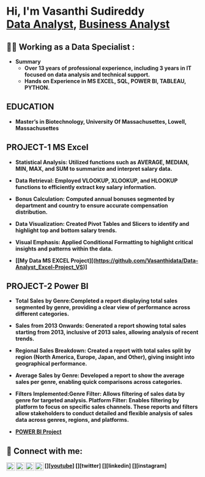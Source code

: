 
<h1>Hi, I'm Vasanthi Sudireddy <br/><a href="https://github.com/joshmadakor1">Data Analyst</a>, <a href="https://www.linkedin.com/in/joshmadakor/">Business Analyst</a>


<h2>👨‍💻 Working as a Data Specialist :</h2>

- <b>Summary</b>
  - <b>Over 13 years of professional experience, including 3 years in IT focused on data analysis and technical support.<b>
  - <b>Hands on Experience in MS EXCEL, SQL, POWER BI, TABLEAU, PYTHON.<b>

<h2>EDUCATION</h2>

- <b>Master’s in Biotechnology, University Of Massachusettes, Lowell, Massachusettes </b>

<h2>PROJECT-1 MS Excel</h2>

- <b>Statistical Analysis: Utilized functions such as AVERAGE, MEDIAN, MIN, MAX, and SUM to summarize and interpret salary data.</b>
- <b>Data Retrieval: Employed VLOOKUP, XLOOKUP, and HLOOKUP functions to efficiently extract key salary information. </b>
- <b>Bonus Calculation: Computed annual bonuses segmented by department and country to ensure accurate compensation distribution.</b>
- <b>Data Visualization: Created Pivot Tables and Slicers to identify and highlight top and bottom salary trends.</b>
- <b>Visual Emphasis: Applied Conditional Formatting to highlight critical insights and patterns within the data.</b>

- [[My Data MS EXCEL Project][(https://github.com/Vasanthidata/Data-Analyst_Excel-Project_VS)]

<h2>PROJECT-2 Power BI</h2>

- <b>Total Sales by Genre:Completed a report displaying total sales segmented by genre, providing a clear view of performance across different categories.</b>
- <b>Sales from 2013 Onwards: Generated a report showing total sales starting from 2013, inclusive of 2013 sales, allowing analysis of recent trends.</b>
- <b>Regional Sales Breakdown: Created a report with total sales split by region (North America, Europe, Japan, and Other), giving insight into geographical performance.</b>
- <b>Average Sales by Genre: Developed a report to show the average sales per genre, enabling quick comparisons across categories.</b>
- <b>Filters Implemented:Genre Filter: Allows filtering of sales data by genre for targeted analysis.
                         Platform Filter: Enables filtering by platform to focus on specific sales channels.
     These reports and filters allow stakeholders to conduct detailed and flexible analysis of sales data across genres, regions, and platforms.</b>

- [POWER BI Project]((https://github.com/Vasanthidata/Data-Analyst_Power-BI-Sales-Project_VS))



<h2> 🤳 Connect with me:</h2>

[<img align="left" alt="JoshMadakor | YouTube" width="22px" src="https://cdn.jsdelivr.net/npm/simple-icons@v3/icons/youtube.svg" />][[youtube](https://www.youtube.com/watch?v=0FH8JSTl71I)]
[<img align="left" alt="JoshMadakor | Twitter" width="22px" src="https://cdn.jsdelivr.net/npm/simple-icons@v3/icons/twitter.svg" />][twitter]
[<img align="left" alt="JoshMadakor | LinkedIn" width="22px" src="https://cdn.jsdelivr.net/npm/simple-icons@v3/icons/linkedin.svg" />][linkedin]
[<img align="left" alt="JoshMadakor | Instagram" width="22px" src="https://cdn.jsdelivr.net/npm/simple-icons@v3/icons/instagram.svg" />][instagram]


